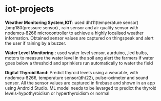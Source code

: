 # iot-projects

**Weather Monitoring System,IOT**: used dht11(temperature sensor) ,bmp180(pressure sensor) , rain sensor and air quality sensor with nodemcu-8266 microcontroller to achieve a highly localised weather information. Obtained sensor values are captured on thingspeak and alert the user if raining by a buzzer.

**Water Level Monitoring** : used water level sensor, aurduino, ,led bulbs, motors to measure the water level in the soil ang alert the farmers if water goes below a threshold and sprinklers run automatically to water the field

**Digital Thyroid Band**: Predict thyroid levels using a wearable, with nodemcu-8266, temperature sensor(dht22), pulse-oximeter
and sound sensor. All the sensor values are captured in firebase and shown in an app using Android Studio. ML model needs to be levarged to predict the thyroid levels-hypothyroidism or hyperthyroidism or normal
